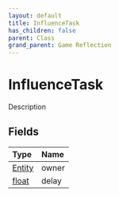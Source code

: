 ```yaml
---
layout: default
title: InfluenceTask
has_children: false
parent: Class
grand_parent: Game Reflection
---
```

# InfluenceTask
Description 

## Fields

| Type | Name |
|:----------|:--------------|
| [Entity](/riftbreaker-wiki/docs/game-reflection/classes/entity/) | owner |
| [float](/riftbreaker-wiki/docs/game-reflection/components/float/) | delay |

